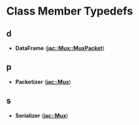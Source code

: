 # Class Member Typedefs


## d

* **DataFrame** ([**jac::Mux::MuxPacket**](classjac_1_1Mux_1_1MuxPacket.md))


## p

* **Packetizer** ([**jac::Mux**](classjac_1_1Mux.md))


## s

* **Serializer** ([**jac::Mux**](classjac_1_1Mux.md))

